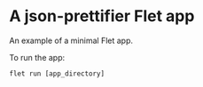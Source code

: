# A json-prettifier Flet app

An example of a minimal Flet app.

To run the app:

```
flet run [app_directory]
```